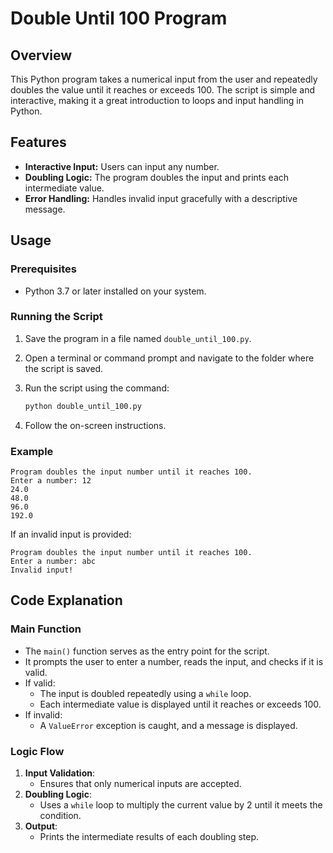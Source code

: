 
# Double Until 100 Program

## Overview
This Python program takes a numerical input from the user and repeatedly doubles the value until it reaches or exceeds 100. The script is simple and interactive, making it a great introduction to loops and input handling in Python.

## Features
- **Interactive Input:** Users can input any number.
- **Doubling Logic:** The program doubles the input and prints each intermediate value.
- **Error Handling:** Handles invalid input gracefully with a descriptive message.

## Usage

### Prerequisites
- Python 3.7 or later installed on your system.

### Running the Script
1. Save the program in a file named `double_until_100.py`.
2. Open a terminal or command prompt and navigate to the folder where the script is saved.
3. Run the script using the command:

   ```bash
   python double_until_100.py
   ```

4. Follow the on-screen instructions.

### Example
```plaintext
Program doubles the input number until it reaches 100.
Enter a number: 12
24.0
48.0
96.0
192.0
```

If an invalid input is provided:
```plaintext
Program doubles the input number until it reaches 100.
Enter a number: abc
Invalid input!
```

## Code Explanation

### Main Function
- The `main()` function serves as the entry point for the script.
- It prompts the user to enter a number, reads the input, and checks if it is valid.
- If valid:
  - The input is doubled repeatedly using a `while` loop.
  - Each intermediate value is displayed until it reaches or exceeds 100.
- If invalid:
  - A `ValueError` exception is caught, and a message is displayed.

### Logic Flow
1. **Input Validation**:
   - Ensures that only numerical inputs are accepted.
2. **Doubling Logic**:
   - Uses a `while` loop to multiply the current value by 2 until it meets the condition.
3. **Output**:
   - Prints the intermediate results of each doubling step.
